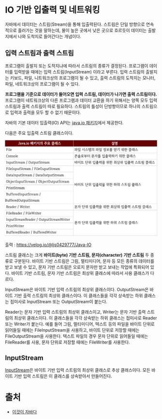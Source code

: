 # IO 기반 입출력 및 네트워킹

자바에서 데이터는 스트림(Stream)을 통해 입출력된다. 스트림은 단일 방향으로 연속적으로 흘러가는 것을 말하는데, 물이 높은 곳에서 낮은 곳으로 흐르듯이 데이터는 출발지에서 나와 도착지로 들어간다는 개념이다.

## 입력 스트림과 출력 스트림

프로그램이 출발지 또는 도착지냐에 따라서 스트림의 종류가 결정된다. 프로그램이 데이터를 입력받을 때에는 입력 스트림(InputStream) 이라고 부른다. 입력 스트림의 출발지는 키보드, 파일, 니트워크상의 프로그램이 될 수 있고, 출력 스트림의 도착지는 모니터, 파일, 네트워크상의 프로그램이 될 수 있다.

**프로그램을 기준으로 데이터가 들어오면 입력 스트림, 데이터가 나가면 출력 스트림이다.**
프로그램이 네트워크상의 다른 프로그램과 데이터 교환을 하기 위해서는 양쪽 모두 입력 스트림과 출력 스트림이 따로 필요하다. 스트림의 틀성이 단방향이므로 하나의 스트림으로 입력과 출력을 모두 할 수 없기 때문이다.

자바의 기본 데이터 입출력(IO) API는 [java.io 패키지](https://docs.oracle.com/en/java/javase/13/docs/api/java.base/java/io/package-summary.html)에서 제공한다.

다음은 주요 입출력 스트림 클래스이다.

![자바 주요 입출력 클래스](./image/java_chapter17_1.png)

출력 : https://velog.io/@ljs0429777/Java-IO

스트림 클래스는 크게 **바이트(byte) 기반 스트림, 문자(character) 기반 스트림** 두 종류로 구분된다.
바이트 기반 스트림은 그림, 멀티미디어, 문자 등 모든 종류의 데이터를 받고 보낼 수 있고, 문자 기반 스트림은 오로지 문자만 받고 보내는 작업에 특화되어 있다.
바이트 기반 스트림, 문자 기반 스트림은 최상위 클래스에 따라서 사용 클래스가 다르다.

InputStream은 바이트 기반 입력 스트림의 최상위 클래스이다. OutputStream은 바이트 기반 출력 스트림의 최상위 클래스이다. 이 클래스들을 각각 상속받는 하위 클래스는 접미사로 InputStream 또는 OutputStream이 붙는다. 

Reader는 문자 기반 입력 스트림의 최상위 클래스이고, Writer는 문자 기반 출력 스트림의 최상위 클래스이다. 이 클래스들을 각각 상속받는 하위 클래스는 접미사로 Reader 또는 Writer가 붙는다. 예를 들어 그림, 멀티미디어, 텍스트 등의 파일을 바이트 단위로 읽어들일 때에는 FileInputStream을 사용하고, 바이트 단위로 저장할 때에는 FileOutputStream을 사용한다. 텍스트 파일의 경우 문자 단위로 읽어들일 때에는 FileReader를 사용, 문자 단위로 저장할 때에는 FileWriter를 사용한다.

## InputStream

[InputStream](https://docs.oracle.com/en/java/javase/13/docs/api/java.base/java/io/InputStream.html)은 바이트 기반 입력 스트림의 최상위 클래스로 추상 클래스이다. 모든 바이트 기반 입력 스트림은 이 클래스를 상속받아서 만들어진다.

# 출처
* [이것이 자바다](http://www.kyobobook.co.kr/product/detailViewKor.laf?ejkGb=KOR&mallGb=KOR&barcode=9788968481475&orderClick=LAG&Kc=)